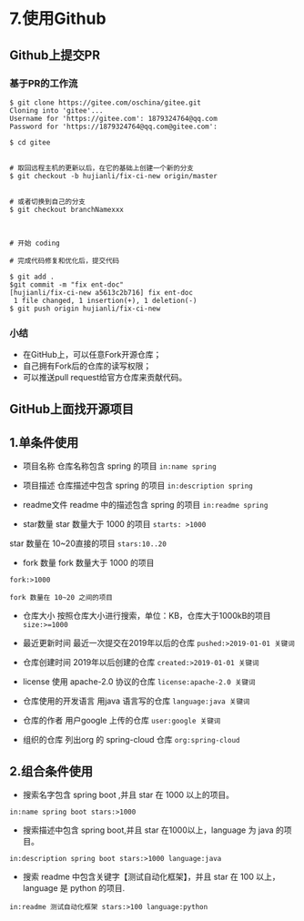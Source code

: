 # 7.使用Github

## Github上提交PR


### 基于PR的工作流

```shell
$ git clone https://gitee.com/oschina/gitee.git
Cloning into 'gitee'...
Username for 'https://gitee.com': 1879324764@qq.com
Password for 'https://1879324764@qq.com@gitee.com':

$ cd gitee


# 取回远程主机的更新以后，在它的基础上创建一个新的分支 
$ git checkout -b hujianli/fix-ci-new origin/master 


# 或者切换到自己的分支
$ git checkout branchNamexxx



# 开始 coding

# 完成代码修复和优化后，提交代码

$ git add .
$git commit -m "fix ent-doc"
[hujianli/fix-ci-new a5613c2b716] fix ent-doc
 1 file changed, 1 insertion(+), 1 deletion(-)
$ git push origin hujianli/fix-ci-new
```


### 小结

- 在GitHub上，可以任意Fork开源仓库；
- 自己拥有Fork后的仓库的读写权限；
- 可以推送pull request给官方仓库来贡献代码。





## GitHub上面找开源项目


## 1.单条件使用

- 项目名称
仓库名称包含 spring 的项目
`in:name spring`


- 项目描述
仓库描述中包含 spring 的项目
`in:description spring`


- readme文件
readme 中的描述包含 spring 的项目
`in:readme spring`


- star数量
star 数量大于 1000 的项目
`starts: >1000`

star 数量在 10~20直接的项目
`stars:10..20`



- fork 数量
fork 数量大于 1000 的项目

`fork:>1000`

`fork 数量在 10~20 之间的项目`




- 仓库大小
按照仓库大小进行搜索，单位：KB，仓库大于1000kB的项目
`size:>=1000`



- 最近更新时间
最近一次提交在2019年以后的仓库
`pushed:>2019-01-01 关键词`




- 仓库创建时间
2019年以后创建的仓库
`created:>2019-01-01 关键词`



- license
使用 apache-2.0 协议的仓库
`license:apache-2.0 关键词`




- 仓库使用的开发语言
用java 语言写的仓库
`language:java 关键词`



- 仓库的作者
用户google 上传的仓库
`user:google 关键词`




- 组织的仓库
列出org 的 spring-cloud 仓库
`org:spring-cloud`



## 2.组合条件使用


- 搜索名字包含 spring boot ,并且 star 在 1000 以上的项目。

`in:name spring boot stars:>1000`


- 搜索描述中包含 spring boot,并且 star 在1000以上，language 为 java 的项目。

`in:description spring boot stars:>1000 language:java`



- 搜索 readme 中包含关键字【测试自动化框架】，并且 star 在 100 以上，language 是 python 的项目.

`in:readme 测试自动化框架 stars:>100 language:python`

